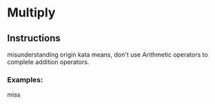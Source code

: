 # Multiply

## Instructions

misunderstanding origin kata means, don't use Arithmetic operators to complete addition operators.

### Examples:

miss